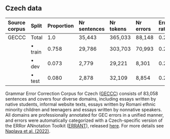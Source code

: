 ## Czech data

| Source corpus |  Split             | Proportion | Nr sentences | Nr tokens | Nr errors | Error rate |
|:--------------|:-------------------|:-----------|:-------------|:----------|:----------|:-----------|
| GECCC         | Total              | 1.0        | 35,443       |365,033    | 88,148    | 0.242      |
|               | • train            | 0.758      | 29,786       |303,703    | 70,993    | 0.234      |
|               | • dev              | 0.073      | 2,779        |29,221     | 8,301     | 0.284      |
|               | • test             | 0.080      | 2,878        |32,109     | 8,854     | 0.276      |

Grammar Error Correction Corpus for Czech ([GECCC](https://arxiv.org/pdf/2201.05590.pdf)) consists of 83,058 sentences and covers four diverse domains, including essays written by native students, informal website texts, essays written by Romani ethnic minority children and teenagers and essays written by nonnative speakers. All domains are professionally annotated for GEC errors in a unified manner, and errors were automatically categorized with a Czech-specific version of the ERRor ANnotation Toolkit ([ERRANT](https://github.com/chrisjbryant/errant)), released [here](https://github.com/ufal/errant_czech). For more details see [Naplava et al. (2022)](https://arxiv.org/pdf/2201.05590.pdf).
